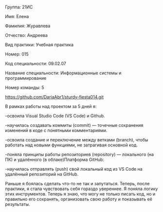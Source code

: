 Группа: 21ИС

Имя: Елена

Фамилия: Журавлева

Отчество: Андреева

Вид практики: Учебная практика

Номер: 015

Код специальности: 09.02.07

Название специальности: Информационные системы и программирование

Номер команды: 5

https://github.com/DariaAbr1/sturdy-fiesta014.git

В рамках работы над проектом за 5 дней я:

-освоила Visual Studio Code (VS Code) и Github. 

-научилась создавать коммиты (commit) — точечные сохранения изменений в коде с понятными комментариями.

-освоила создание и переключение между ветками (branch), чтобы работать над новыми функциями, не затрагивая основной код.

-поняла принципы работы репозиториев (repository) — локального (на ПК) и удалённого (в облаке)Платформа GitHub:

-научилась отправлять (push) свой локальный код из VS Code на удалённый репозиторий на GitHub.

Раньше я боялась сделать что-то не так и запутаться. Теперь, после практики, я стала чувствовать себя гораздо увереннее.
Я поняла логику этих инструментов. Теперь я знаю, что могу не только писать код, но и правильно его сохранять, организовать свою работу и показывать её результаты.
